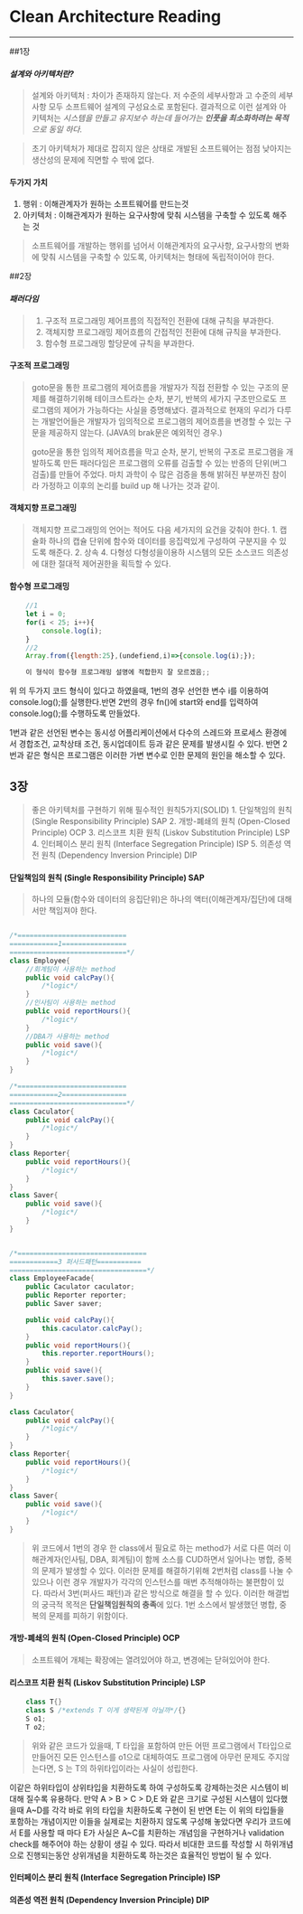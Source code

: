 # Clean Architecture Reading
---

##1장

#### *설계와 아키텍처란?*
>설계와 아키텍처 : 차이가 존재하지 않는다.
저 수준의 세부사항과 고 수준의 세부사항 모두 소프트웨어 설계의 구성요소로 포함된다. 
결과적으로 이런 설계와 아키텍처는 *시스템을 만들고 유지보수 하는데 들어가는 **인풋을 최소화하려는 목적**으로 동일 하다.*

>초기 아키텍처가 제대로 잡히지 않은 상태로 개발된 소프트웨어는 점점 낮아지는 생산성의 문제에 직면할 수 밖에 없다.

#### **두가지 가치** 
1. 행위 : 이해관계자가 원하는 소프트웨어를 만드는것
2.  아키텍처 : 이해관계자가 원하는 요구사항에 맞춰 시스템을 구축할 수 있도록 해주는 것
> 소프트웨어를 개발하는 행위를 넘어서 이해관계자의 요구사항, 요구사항의 변화에 맞춰 시스템을 구축할 수 있도록, 아키텍처는 형태에 독립적이어야 한다.



##2장

#### *패러다임*
>
>1. 구조적 프로그래밍
    제어프름의 직접적인 전환에 대해 규칙을 부과한다.
>2. 객체지향 프로그래밍
    제어흐름의 간접적인 전환에 대해 규칙을 부과한다.
>3. 함수형 프로그래밍
    할당문에 규칙을 부과한다.

#### 구조적 프로그래밍
>goto문을 통한 프로그램의 제어흐름을 개발자가 직접 전환할 수 있는 구조의 문제를 해결하기위해 테이크스트라는 순차, 분기, 반복의 세가지 구조만으로도 프로그램의 제어가 가능하다는 사실을 증명해냈다. 
결과적으로 현재의 우리가 다루는 개발언어들은 개발자가 임의적으로 프로그램의 제어흐름을 변경할 수 있는 구문을 제공하지 않는다. (JAVA의 brak문은 예외적인 경우.)
>
>goto문을 통한 임의적 제어흐름을 막고 순차, 분기, 반복의 구조로 프로그램을 개발하도록 만든 패러다임은 프로그램의 오류를 검출할 수 있는 반증의 단위(버그검출)를 만들어 주었다. 마치 과학이 수 많은 검증을 통해 밝혀진 부분까진 참이라 가정하고 이후의 논리를 build up 해 나가는 것과 같이.


#### 객체지향 프로그래밍
>객체지향 프로그래밍의 언어는 적어도 다음 세가지의 요건을 갖춰야 한다.
    1. 캡슐화
        하나의 캡슐 단위에 함수와 데이터를 응집력있게 구성하여 구분지을 수 있도록 해준다. 
    2. 상속 
    4. 다형성
    다형성을이용하 시스템의 모든 소스코드 의존성에 대한 절대적 제어권한을 획득할 수 있다. 

#### 함수형 프로그래밍
``` js
    //1
    let i = 0;
    for(i < 25; i++){
        console.log(i);
    }
    //2
    Array.from({length:25},(undefiend,i)=>{console.log(i);});

    이 형식이 함수형 프로그래밍 설명에 적합한지 잘 모르겠음;;
```
위 의 두가지 코드 형식이 있다고 하였을때, 1번의 경우 선언한 변수 i를 이용하여 console.log();를 실행한다.반면 2번의 경우 fn()에 start와 end를 입력하여 console.log();를 수행하도록 만들었다.



1번과 같은 선언된 변수는 동시성 어플리케이션에서 다수의 스레드와 프로세스 환경에서 경합조건, 교착상태 조건, 동시업데이트 등과 같은 문제를 발생시킬 수 있다. 반면 2번과 같은 형식은 프로그램은 이러한 가변 변수로 인한 문제의 원인을 해소할 수 있다.



## 3장
>좋은 아키텍처를 구현하기 위해 필수적인 원칙5가지(SOLID)
    1. 단일책임의 원칙 (Single Responsibility Principle) SAP
    2. 개방-폐쇄의 원칙 (Open-Closed Principle)  OCP
    3. 리스코프 치환 원칙 (Liskov Substitution Principle) LSP
    4. 인터페이스 분리 원칙 (Interface Segregation Principle) ISP
    5. 의존성 역전 원칙 (Dependency Inversion Principle) DIP



#### 단일책임의 원칙 (Single Responsibility Principle) SAP
>하나의 모듈(함수와 데이터의 응집단위)은 하나의 액터(이해관계자/집단)에 대해서만 책임져야 한다.

```java

/*===========================
============1================
=============================*/
class Employee{
    //회계팀이 사용하는 method
    public void calcPay(){
        /*logic*/
    }
    //인사팀이 사용하는 method
    public void reportHours(){
        /*logic*/
    }
    //DBA가 사용하는 method
    public void save(){
        /*logic*/
    }
}

/*===========================
============2================
=============================*/
class Caculator{
    public void calcPay(){
        /*logic*/
    }
}
class Reporter{
    public void reportHours(){
        /*logic*/
    }
}
class Saver{
    public void save(){
        /*logic*/
    }   
}


/*================================
============3 퍼사드패턴===========
==================================*/
class EmployeeFacade{
    public Caculator caculator;
    public Reporter reporter;
    public Saver saver;

    public void calcPay(){
        this.caculator.calcPay();
    }
    public void reportHours(){
        this.reporter.reportHours();
    }
    public void save(){
        this.saver.save();
    }
}

class Caculator{
    public void calcPay(){
        /*logic*/
    }
}
class Reporter{
    public void reportHours(){
        /*logic*/
    }
}
class Saver{
    public void save(){
        /*logic*/
    }
}

```

>위 코드에서 1번의 경우
한 class에서 필요로 하는 method가 서로 다른 여러 이해관계자(인사팀, DBA, 회계팀)이 함께 소스를 CUD하면서 일어나는 병합, 중복의 문제가 발생할 수 있다. 이러한 문제를 해결하기위해 2번처럼 class를 나눌 수 있으나 이런 경우 개발자가 각각의 인스턴스를 매번 추적해야하는 불편함이 있다.
따라서 3번(퍼사드 패턴)과 같은 방식으로 해결을 할 수 있다.
이러한 해결법의 궁극적 목적은 **단일책임원칙의 충족**에 있다. 1번 소스에서 발생했던 병합, 중복의 문제를 피하기 위함이다.


#### 개방-폐쇄의 원칙 (Open-Closed Principle)  OCP
>소프트웨어 개체는 확장에는 열려있어야 하고, 변경에는 닫혀있어야 한다.
#### 리스코프 치환 원칙 (Liskov Substitution Principle) LSP

```java
    class T{}
    class S /*extends T 이게 생략된게 아닐까*/{}
    S o1;
    T o2;
```
>위와 같은 코드가 있을때, T 타입을 포함하여 만든 어떤 프로그램에서 T타입으로 만들어진 모든 인스턴스를 o1으로 대체하여도 프로그램에 아무런 문제도 주지않는다면, S 는 T의 하위타입이라는 사실이 성립한다.

이같은 하위타입이 상위타입을 치환하도록 하여 구성하도록 강제하는것은 시스템이 비대해 질수록 유용하다.
만약 A > B > C > D,E 와 같은 크기로 구성된 시스템이 있다했을때 A~D를 각각 바로 위의 타입을 치환하도록 구현이 된 반면 E는 이 위의 타입들을 포함하는 개념이지만 이들을 실제로는 치환하지 않도록 구성해 놓았다면
우리가 코드에서 E를 사용할 때 마다 E가 사실은 A~C를 치환하는 개념임을 구현하거나 validation check를 해주어야 하는 상황이 생길 수 있다. 따라서 비대한 코드를 작성할 시 하위개념으로 진행되는동안 상위개념을 치환하도록 하는것은 효율적인 방법이 될 수 있다.


#### 인터페이스 분리 원칙 (Interface Segregation Principle) ISP  


#### 의존성 역전 원칙 (Dependency Inversion Principle) DIP